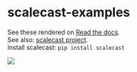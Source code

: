 # scalecast-examples
See these rendered on [Read the docs](https://scalecast-examples.readthedocs.io/en/latest/).  
See also: [scalecast project](https://github.com/mikekeith52/scalecast).  
Install scalecast: `pip install scalecast`  

![](https://media2.giphy.com/media/vV2Mbr9v6pH1D8hiLb/giphy.gif?cid=790b7611eb56b43191020435cbedf6453a74ddc2cebd017d&rid=giphy.gif&ct=g)